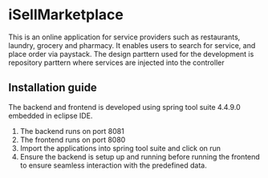 # iSellMarketplace
This is an online application for service providers such as restaurants, laundry, grocery and pharmacy. It enables users to search for service, and place order via paystack. The design parttern used for the development is repository parttern where services are injected into the controller

## Installation guide
The backend and frontend is developed using spring tool suite 4.4.9.0 embedded in eclipse IDE. 
1. The backend runs on port 8081
2. The frontend runs on port 8080
3. Import the applications into spring tool suite and click on run
4. Ensure the backend is setup up and running before running the frontend to ensure seamless interaction with the predefined data.
